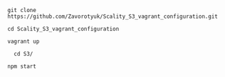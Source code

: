 

```shell
git clone https://github.com/Zavorotyuk/Scality_S3_vagrant_configuration.git
```

```shell
cd Scality_S3_vagrant_configuration
```

```shell
vagrant up
```

```shell
  cd S3/
```

```
npm start
```
